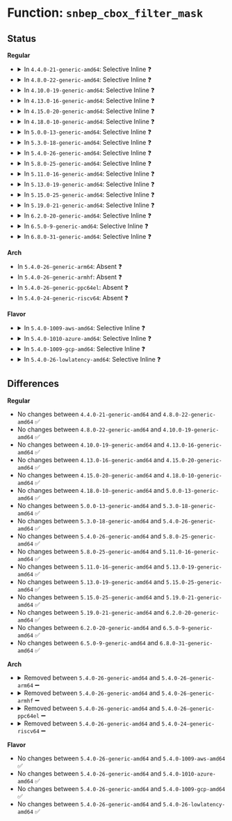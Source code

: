 # Function: <code>snbep_cbox_filter_mask</code>

## Status
<b>Regular</b>
<ul>
<li>
<details>
<summary>In <code>4.4.0-21-generic-amd64</code>: Selective Inline ❓</summary>

```c
u64 snbep_cbox_filter_mask(int fields)
```

```json
{
  "name": "snbep_cbox_filter_mask",
  "collision_type": "Unique Static",
  "inline_type": "Selective",
  "funcs": [
    {
      "addr": 18446744071578949600,
      "name": "snbep_cbox_filter_mask",
      "external": false,
      "loc": "arch/x86/events/intel/uncore_snbep.c:770",
      "file": "arch/x86/events/intel/uncore_snbep.c",
      "inline": "not declared, inlined",
      "caller_inline": [
        "arch/x86/events/intel/uncore_snbep.c:snbep_cbox_hw_config"
      ],
      "caller_func": []
    }
  ],
  "symbols": [
    {
      "addr": 18446744071578949600,
      "name": "snbep_cbox_filter_mask",
      "section": ".text",
      "bind": "STB_LOCAL",
      "size": 74
    }
  ]
}
```
</details>
</li>
<li>
<details>
<summary>In <code>4.8.0-22-generic-amd64</code>: Selective Inline ❓</summary>

```c
u64 snbep_cbox_filter_mask(int fields)
```

```json
{
  "name": "snbep_cbox_filter_mask",
  "collision_type": "Unique Static",
  "inline_type": "Selective",
  "funcs": [
    {
      "addr": 18446744071578946681,
      "name": "snbep_cbox_filter_mask",
      "external": false,
      "loc": "arch/x86/events/intel/uncore_snbep.c:770",
      "file": "arch/x86/events/intel/uncore_snbep.c",
      "inline": "not declared, inlined",
      "caller_inline": [
        "arch/x86/events/intel/uncore_snbep.c:snbep_cbox_hw_config"
      ],
      "caller_func": []
    }
  ],
  "symbols": [
    {
      "addr": 18446744071578946448,
      "name": "snbep_cbox_filter_mask",
      "section": ".text",
      "bind": "STB_LOCAL",
      "size": 76
    }
  ]
}
```
</details>
</li>
<li>
<details>
<summary>In <code>4.10.0-19-generic-amd64</code>: Selective Inline ❓</summary>

```c
u64 snbep_cbox_filter_mask(int fields)
```

```json
{
  "name": "snbep_cbox_filter_mask",
  "collision_type": "Unique Static",
  "inline_type": "Selective",
  "funcs": [
    {
      "addr": 18446744071578947145,
      "name": "snbep_cbox_filter_mask",
      "external": false,
      "loc": "arch/x86/events/intel/uncore_snbep.c:841",
      "file": "arch/x86/events/intel/uncore_snbep.c",
      "inline": "not declared, inlined",
      "caller_inline": [
        "arch/x86/events/intel/uncore_snbep.c:snbep_cbox_hw_config"
      ],
      "caller_func": []
    }
  ],
  "symbols": [
    {
      "addr": 18446744071578946912,
      "name": "snbep_cbox_filter_mask",
      "section": ".text",
      "bind": "STB_LOCAL",
      "size": 76
    }
  ]
}
```
</details>
</li>
<li>
<details>
<summary>In <code>4.13.0-16-generic-amd64</code>: Selective Inline ❓</summary>

```c
u64 snbep_cbox_filter_mask(int fields)
```

```json
{
  "name": "snbep_cbox_filter_mask",
  "collision_type": "Unique Static",
  "inline_type": "Selective",
  "funcs": [
    {
      "addr": 18446744071578940108,
      "name": "snbep_cbox_filter_mask",
      "external": false,
      "loc": "arch/x86/events/intel/uncore_snbep.c:840",
      "file": "arch/x86/events/intel/uncore_snbep.c",
      "inline": "not declared, inlined",
      "caller_inline": [
        "arch/x86/events/intel/uncore_snbep.c:snbep_cbox_hw_config"
      ],
      "caller_func": []
    }
  ],
  "symbols": [
    {
      "addr": 18446744071578939888,
      "name": "snbep_cbox_filter_mask",
      "section": ".text",
      "bind": "STB_LOCAL",
      "size": 74
    }
  ]
}
```
</details>
</li>
<li>
<details>
<summary>In <code>4.15.0-20-generic-amd64</code>: Selective Inline ❓</summary>

```c
u64 snbep_cbox_filter_mask(int fields)
```

```json
{
  "name": "snbep_cbox_filter_mask",
  "collision_type": "Unique Static",
  "inline_type": "Selective",
  "funcs": [
    {
      "addr": 18446744071578942124,
      "name": "snbep_cbox_filter_mask",
      "external": false,
      "loc": "arch/x86/events/intel/uncore_snbep.c:841",
      "file": "arch/x86/events/intel/uncore_snbep.c",
      "inline": "not declared, inlined",
      "caller_inline": [
        "arch/x86/events/intel/uncore_snbep.c:snbep_cbox_hw_config"
      ],
      "caller_func": []
    }
  ],
  "symbols": [
    {
      "addr": 18446744071578941904,
      "name": "snbep_cbox_filter_mask",
      "section": ".text",
      "bind": "STB_LOCAL",
      "size": 74
    }
  ]
}
```
</details>
</li>
<li>
<details>
<summary>In <code>4.18.0-10-generic-amd64</code>: Selective Inline ❓</summary>

```c
u64 snbep_cbox_filter_mask(int fields)
```

```json
{
  "name": "snbep_cbox_filter_mask",
  "collision_type": "Unique Static",
  "inline_type": "Selective",
  "funcs": [
    {
      "addr": 18446744071578944572,
      "name": "snbep_cbox_filter_mask",
      "external": false,
      "loc": "arch/x86/events/intel/uncore_snbep.c:841",
      "file": "arch/x86/events/intel/uncore_snbep.c",
      "inline": "not declared, inlined",
      "caller_inline": [
        "arch/x86/events/intel/uncore_snbep.c:snbep_cbox_hw_config"
      ],
      "caller_func": []
    }
  ],
  "symbols": [
    {
      "addr": 18446744071578944352,
      "name": "snbep_cbox_filter_mask",
      "section": ".text",
      "bind": "STB_LOCAL",
      "size": 74
    }
  ]
}
```
</details>
</li>
<li>
<details>
<summary>In <code>5.0.0-13-generic-amd64</code>: Selective Inline ❓</summary>

```c
u64 snbep_cbox_filter_mask(int fields)
```

```json
{
  "name": "snbep_cbox_filter_mask",
  "collision_type": "Unique Static",
  "inline_type": "Selective",
  "funcs": [
    {
      "addr": 18446744071578946572,
      "name": "snbep_cbox_filter_mask",
      "external": false,
      "loc": "arch/x86/events/intel/uncore_snbep.c:841",
      "file": "arch/x86/events/intel/uncore_snbep.c",
      "inline": "not declared, inlined",
      "caller_inline": [
        "arch/x86/events/intel/uncore_snbep.c:snbep_cbox_hw_config"
      ],
      "caller_func": []
    }
  ],
  "symbols": [
    {
      "addr": 18446744071578946352,
      "name": "snbep_cbox_filter_mask",
      "section": ".text",
      "bind": "STB_LOCAL",
      "size": 74
    }
  ]
}
```
</details>
</li>
<li>
<details>
<summary>In <code>5.3.0-18-generic-amd64</code>: Selective Inline ❓</summary>

```c
u64 snbep_cbox_filter_mask(int fields)
```

```json
{
  "name": "snbep_cbox_filter_mask",
  "collision_type": "Unique Static",
  "inline_type": "Selective",
  "funcs": [
    {
      "addr": 18446744071578952348,
      "name": "snbep_cbox_filter_mask",
      "external": false,
      "loc": "arch/x86/events/intel/uncore_snbep.c:909",
      "file": "arch/x86/events/intel/uncore_snbep.c",
      "inline": "not declared, inlined",
      "caller_inline": [
        "arch/x86/events/intel/uncore_snbep.c:snbep_cbox_hw_config"
      ],
      "caller_func": []
    }
  ],
  "symbols": [
    {
      "addr": 18446744071578952128,
      "name": "snbep_cbox_filter_mask",
      "section": ".text",
      "bind": "STB_LOCAL",
      "size": 74
    }
  ]
}
```
</details>
</li>
<li>
<details>
<summary>In <code>5.4.0-26-generic-amd64</code>: Selective Inline ❓</summary>

```c
u64 snbep_cbox_filter_mask(int fields)
```

```json
{
  "name": "snbep_cbox_filter_mask",
  "collision_type": "Unique Static",
  "inline_type": "Selective",
  "funcs": [
    {
      "addr": 18446744071578954780,
      "name": "snbep_cbox_filter_mask",
      "external": false,
      "loc": "arch/x86/events/intel/uncore_snbep.c:904",
      "file": "arch/x86/events/intel/uncore_snbep.c",
      "inline": "not declared, inlined",
      "caller_inline": [
        "arch/x86/events/intel/uncore_snbep.c:snbep_cbox_hw_config"
      ],
      "caller_func": []
    }
  ],
  "symbols": [
    {
      "addr": 18446744071578954560,
      "name": "snbep_cbox_filter_mask",
      "section": ".text",
      "bind": "STB_LOCAL",
      "size": 74
    }
  ]
}
```
</details>
</li>
<li>
<details>
<summary>In <code>5.8.0-25-generic-amd64</code>: Selective Inline ❓</summary>

```c
u64 snbep_cbox_filter_mask(int fields)
```

```json
{
  "name": "snbep_cbox_filter_mask",
  "collision_type": "Unique Static",
  "inline_type": "Selective",
  "funcs": [
    {
      "addr": 18446744071578970512,
      "name": "snbep_cbox_filter_mask",
      "external": false,
      "loc": "arch/x86/events/intel/uncore_snbep.c:941",
      "file": "arch/x86/events/intel/uncore_snbep.c",
      "inline": "not declared, inlined",
      "caller_inline": [
        "arch/x86/events/intel/uncore_snbep.c:snbep_cbox_hw_config"
      ],
      "caller_func": []
    }
  ],
  "symbols": [
    {
      "addr": 18446744071578961584,
      "name": "snbep_cbox_filter_mask",
      "section": ".text",
      "bind": "STB_LOCAL",
      "size": 74
    }
  ]
}
```
</details>
</li>
<li>
<details>
<summary>In <code>5.11.0-16-generic-amd64</code>: Selective Inline ❓</summary>

```c
u64 snbep_cbox_filter_mask(int fields)
```

```json
{
  "name": "snbep_cbox_filter_mask",
  "collision_type": "Unique Static",
  "inline_type": "Selective",
  "funcs": [
    {
      "addr": 18446744071578972400,
      "name": "snbep_cbox_filter_mask",
      "external": false,
      "loc": "arch/x86/events/intel/uncore_snbep.c:970",
      "file": "arch/x86/events/intel/uncore_snbep.c",
      "inline": "not declared, inlined",
      "caller_inline": [
        "arch/x86/events/intel/uncore_snbep.c:snbep_cbox_hw_config"
      ],
      "caller_func": []
    }
  ],
  "symbols": [
    {
      "addr": 18446744071578962864,
      "name": "snbep_cbox_filter_mask",
      "section": ".text",
      "bind": "STB_LOCAL",
      "size": 74
    }
  ]
}
```
</details>
</li>
<li>
<details>
<summary>In <code>5.13.0-19-generic-amd64</code>: Selective Inline ❓</summary>

```c
u64 snbep_cbox_filter_mask(int fields)
```

```json
{
  "name": "snbep_cbox_filter_mask",
  "collision_type": "Unique Static",
  "inline_type": "Selective",
  "funcs": [
    {
      "addr": 18446744071578977853,
      "name": "snbep_cbox_filter_mask",
      "external": false,
      "loc": "arch/x86/events/intel/uncore_snbep.c:970",
      "file": "arch/x86/events/intel/uncore_snbep.c",
      "inline": "not declared, inlined",
      "caller_inline": [
        "arch/x86/events/intel/uncore_snbep.c:snbep_cbox_hw_config"
      ],
      "caller_func": []
    }
  ],
  "symbols": [
    {
      "addr": 18446744071578968160,
      "name": "snbep_cbox_filter_mask",
      "section": ".text",
      "bind": "STB_LOCAL",
      "size": 74
    }
  ]
}
```
</details>
</li>
<li>
<details>
<summary>In <code>5.15.0-25-generic-amd64</code>: Selective Inline ❓</summary>

```c
u64 snbep_cbox_filter_mask(int fields)
```

```json
{
  "name": "snbep_cbox_filter_mask",
  "collision_type": "Unique Static",
  "inline_type": "Selective",
  "funcs": [
    {
      "addr": 18446744071578992077,
      "name": "snbep_cbox_filter_mask",
      "external": false,
      "loc": "arch/x86/events/intel/uncore_snbep.c:990",
      "file": "arch/x86/events/intel/uncore_snbep.c",
      "inline": "not declared, inlined",
      "caller_inline": [
        "arch/x86/events/intel/uncore_snbep.c:snbep_cbox_hw_config"
      ],
      "caller_func": []
    }
  ],
  "symbols": [
    {
      "addr": 18446744071578980320,
      "name": "snbep_cbox_filter_mask",
      "section": ".text",
      "bind": "STB_LOCAL",
      "size": 74
    }
  ]
}
```
</details>
</li>
<li>
<details>
<summary>In <code>5.19.0-21-generic-amd64</code>: Selective Inline ❓</summary>

```c
u64 snbep_cbox_filter_mask(int fields)
```

```json
{
  "name": "snbep_cbox_filter_mask",
  "collision_type": "Unique Static",
  "inline_type": "Selective",
  "funcs": [
    {
      "addr": 18446744071579008333,
      "name": "snbep_cbox_filter_mask",
      "external": false,
      "loc": "arch/x86/events/intel/uncore_snbep.c:990",
      "file": "arch/x86/events/intel/uncore_snbep.c",
      "inline": "not declared, inlined",
      "caller_inline": [
        "arch/x86/events/intel/uncore_snbep.c:snbep_cbox_hw_config"
      ],
      "caller_func": []
    }
  ],
  "symbols": [
    {
      "addr": 18446744071578994480,
      "name": "snbep_cbox_filter_mask",
      "section": ".text",
      "bind": "STB_LOCAL",
      "size": 82
    }
  ]
}
```
</details>
</li>
<li>
<details>
<summary>In <code>6.2.0-20-generic-amd64</code>: Selective Inline ❓</summary>

```c
u64 snbep_cbox_filter_mask(int fields)
```

```json
{
  "name": "snbep_cbox_filter_mask",
  "collision_type": "Unique Static",
  "inline_type": "Selective",
  "funcs": [
    {
      "addr": 18446744071579034717,
      "name": "snbep_cbox_filter_mask",
      "external": false,
      "loc": "arch/x86/events/intel/uncore_snbep.c:992",
      "file": "arch/x86/events/intel/uncore_snbep.c",
      "inline": "not declared, inlined",
      "caller_inline": [
        "arch/x86/events/intel/uncore_snbep.c:snbep_cbox_hw_config"
      ],
      "caller_func": []
    }
  ],
  "symbols": [
    {
      "addr": 18446744071579015424,
      "name": "snbep_cbox_filter_mask",
      "section": ".text",
      "bind": "STB_LOCAL",
      "size": 82
    }
  ]
}
```
</details>
</li>
<li>
<details>
<summary>In <code>6.5.0-9-generic-amd64</code>: Selective Inline ❓</summary>

```c
u64 snbep_cbox_filter_mask(int fields)
```

```json
{
  "name": "snbep_cbox_filter_mask",
  "collision_type": "Unique Static",
  "inline_type": "Selective",
  "funcs": [
    {
      "addr": 18446744071579034685,
      "name": "snbep_cbox_filter_mask",
      "external": false,
      "loc": "arch/x86/events/intel/uncore_snbep.c:992",
      "file": "arch/x86/events/intel/uncore_snbep.c",
      "inline": "not declared, inlined",
      "caller_inline": [
        "arch/x86/events/intel/uncore_snbep.c:snbep_cbox_hw_config"
      ],
      "caller_func": []
    }
  ],
  "symbols": [
    {
      "addr": 18446744071579015472,
      "name": "snbep_cbox_filter_mask",
      "section": ".text",
      "bind": "STB_LOCAL",
      "size": 82
    }
  ]
}
```
</details>
</li>
<li>
<details>
<summary>In <code>6.8.0-31-generic-amd64</code>: Selective Inline ❓</summary>

```c
u64 snbep_cbox_filter_mask(int fields)
```

```json
{
  "name": "snbep_cbox_filter_mask",
  "collision_type": "Unique Static",
  "inline_type": "Selective",
  "funcs": [
    {
      "addr": 18446744071579059485,
      "name": "snbep_cbox_filter_mask",
      "external": false,
      "loc": "arch/x86/events/intel/uncore_snbep.c:992",
      "file": "arch/x86/events/intel/uncore_snbep.c",
      "inline": "not declared, inlined",
      "caller_inline": [
        "arch/x86/events/intel/uncore_snbep.c:snbep_cbox_hw_config"
      ],
      "caller_func": []
    }
  ],
  "symbols": [
    {
      "addr": 18446744071579040400,
      "name": "snbep_cbox_filter_mask",
      "section": ".text",
      "bind": "STB_LOCAL",
      "size": 82
    }
  ]
}
```
</details>
</li>
</ul>
<b>Arch</b>
<ul>
<li>
In <code>5.4.0-26-generic-arm64</code>: Absent ❓
</li>
<li>
In <code>5.4.0-26-generic-armhf</code>: Absent ❓
</li>
<li>
In <code>5.4.0-26-generic-ppc64el</code>: Absent ❓
</li>
<li>
In <code>5.4.0-24-generic-riscv64</code>: Absent ❓
</li>
</ul>
<b>Flavor</b>
<ul>
<li>
<details>
<summary>In <code>5.4.0-1009-aws-amd64</code>: Selective Inline ❓</summary>

```c
u64 snbep_cbox_filter_mask(int fields)
```

```json
{
  "name": "snbep_cbox_filter_mask",
  "collision_type": "Unique Static",
  "inline_type": "Selective",
  "funcs": [
    {
      "addr": 18446744071578954780,
      "name": "snbep_cbox_filter_mask",
      "external": false,
      "loc": "arch/x86/events/intel/uncore_snbep.c:904",
      "file": "arch/x86/events/intel/uncore_snbep.c",
      "inline": "not declared, inlined",
      "caller_inline": [
        "arch/x86/events/intel/uncore_snbep.c:snbep_cbox_hw_config"
      ],
      "caller_func": []
    }
  ],
  "symbols": [
    {
      "addr": 18446744071578954560,
      "name": "snbep_cbox_filter_mask",
      "section": ".text",
      "bind": "STB_LOCAL",
      "size": 74
    }
  ]
}
```
</details>
</li>
<li>
<details>
<summary>In <code>5.4.0-1010-azure-amd64</code>: Selective Inline ❓</summary>

```c
u64 snbep_cbox_filter_mask(int fields)
```

```json
{
  "name": "snbep_cbox_filter_mask",
  "collision_type": "Unique Static",
  "inline_type": "Selective",
  "funcs": [
    {
      "addr": 18446744071578952380,
      "name": "snbep_cbox_filter_mask",
      "external": false,
      "loc": "arch/x86/events/intel/uncore_snbep.c:904",
      "file": "arch/x86/events/intel/uncore_snbep.c",
      "inline": "not declared, inlined",
      "caller_inline": [
        "arch/x86/events/intel/uncore_snbep.c:snbep_cbox_hw_config"
      ],
      "caller_func": []
    }
  ],
  "symbols": [
    {
      "addr": 18446744071578952160,
      "name": "snbep_cbox_filter_mask",
      "section": ".text",
      "bind": "STB_LOCAL",
      "size": 74
    }
  ]
}
```
</details>
</li>
<li>
<details>
<summary>In <code>5.4.0-1009-gcp-amd64</code>: Selective Inline ❓</summary>

```c
u64 snbep_cbox_filter_mask(int fields)
```

```json
{
  "name": "snbep_cbox_filter_mask",
  "collision_type": "Unique Static",
  "inline_type": "Selective",
  "funcs": [
    {
      "addr": 18446744071578954716,
      "name": "snbep_cbox_filter_mask",
      "external": false,
      "loc": "arch/x86/events/intel/uncore_snbep.c:904",
      "file": "arch/x86/events/intel/uncore_snbep.c",
      "inline": "not declared, inlined",
      "caller_inline": [
        "arch/x86/events/intel/uncore_snbep.c:snbep_cbox_hw_config"
      ],
      "caller_func": []
    }
  ],
  "symbols": [
    {
      "addr": 18446744071578954496,
      "name": "snbep_cbox_filter_mask",
      "section": ".text",
      "bind": "STB_LOCAL",
      "size": 74
    }
  ]
}
```
</details>
</li>
<li>
<details>
<summary>In <code>5.4.0-26-lowlatency-amd64</code>: Selective Inline ❓</summary>

```c
u64 snbep_cbox_filter_mask(int fields)
```

```json
{
  "name": "snbep_cbox_filter_mask",
  "collision_type": "Unique Static",
  "inline_type": "Selective",
  "funcs": [
    {
      "addr": 18446744071578955292,
      "name": "snbep_cbox_filter_mask",
      "external": false,
      "loc": "arch/x86/events/intel/uncore_snbep.c:904",
      "file": "arch/x86/events/intel/uncore_snbep.c",
      "inline": "not declared, inlined",
      "caller_inline": [
        "arch/x86/events/intel/uncore_snbep.c:snbep_cbox_hw_config"
      ],
      "caller_func": []
    }
  ],
  "symbols": [
    {
      "addr": 18446744071578955072,
      "name": "snbep_cbox_filter_mask",
      "section": ".text",
      "bind": "STB_LOCAL",
      "size": 74
    }
  ]
}
```
</details>
</li>
</ul>

## Differences
<b>Regular</b>
<ul>
<li>
No changes between <code>4.4.0-21-generic-amd64</code> and <code>4.8.0-22-generic-amd64</code> ✅
</li>
<li>
No changes between <code>4.8.0-22-generic-amd64</code> and <code>4.10.0-19-generic-amd64</code> ✅
</li>
<li>
No changes between <code>4.10.0-19-generic-amd64</code> and <code>4.13.0-16-generic-amd64</code> ✅
</li>
<li>
No changes between <code>4.13.0-16-generic-amd64</code> and <code>4.15.0-20-generic-amd64</code> ✅
</li>
<li>
No changes between <code>4.15.0-20-generic-amd64</code> and <code>4.18.0-10-generic-amd64</code> ✅
</li>
<li>
No changes between <code>4.18.0-10-generic-amd64</code> and <code>5.0.0-13-generic-amd64</code> ✅
</li>
<li>
No changes between <code>5.0.0-13-generic-amd64</code> and <code>5.3.0-18-generic-amd64</code> ✅
</li>
<li>
No changes between <code>5.3.0-18-generic-amd64</code> and <code>5.4.0-26-generic-amd64</code> ✅
</li>
<li>
No changes between <code>5.4.0-26-generic-amd64</code> and <code>5.8.0-25-generic-amd64</code> ✅
</li>
<li>
No changes between <code>5.8.0-25-generic-amd64</code> and <code>5.11.0-16-generic-amd64</code> ✅
</li>
<li>
No changes between <code>5.11.0-16-generic-amd64</code> and <code>5.13.0-19-generic-amd64</code> ✅
</li>
<li>
No changes between <code>5.13.0-19-generic-amd64</code> and <code>5.15.0-25-generic-amd64</code> ✅
</li>
<li>
No changes between <code>5.15.0-25-generic-amd64</code> and <code>5.19.0-21-generic-amd64</code> ✅
</li>
<li>
No changes between <code>5.19.0-21-generic-amd64</code> and <code>6.2.0-20-generic-amd64</code> ✅
</li>
<li>
No changes between <code>6.2.0-20-generic-amd64</code> and <code>6.5.0-9-generic-amd64</code> ✅
</li>
<li>
No changes between <code>6.5.0-9-generic-amd64</code> and <code>6.8.0-31-generic-amd64</code> ✅
</li>
</ul>
<b>Arch</b>
<ul>
<li>
<details>
<summary>Removed between <code>5.4.0-26-generic-amd64</code> and <code>5.4.0-26-generic-arm64</code> ➖</summary>

```c
u64 snbep_cbox_filter_mask(int fields)
```
</details>
</li>
<li>
<details>
<summary>Removed between <code>5.4.0-26-generic-amd64</code> and <code>5.4.0-26-generic-armhf</code> ➖</summary>

```c
u64 snbep_cbox_filter_mask(int fields)
```
</details>
</li>
<li>
<details>
<summary>Removed between <code>5.4.0-26-generic-amd64</code> and <code>5.4.0-26-generic-ppc64el</code> ➖</summary>

```c
u64 snbep_cbox_filter_mask(int fields)
```
</details>
</li>
<li>
<details>
<summary>Removed between <code>5.4.0-26-generic-amd64</code> and <code>5.4.0-24-generic-riscv64</code> ➖</summary>

```c
u64 snbep_cbox_filter_mask(int fields)
```
</details>
</li>
</ul>
<b>Flavor</b>
<ul>
<li>
No changes between <code>5.4.0-26-generic-amd64</code> and <code>5.4.0-1009-aws-amd64</code> ✅
</li>
<li>
No changes between <code>5.4.0-26-generic-amd64</code> and <code>5.4.0-1010-azure-amd64</code> ✅
</li>
<li>
No changes between <code>5.4.0-26-generic-amd64</code> and <code>5.4.0-1009-gcp-amd64</code> ✅
</li>
<li>
No changes between <code>5.4.0-26-generic-amd64</code> and <code>5.4.0-26-lowlatency-amd64</code> ✅
</li>
</ul>
